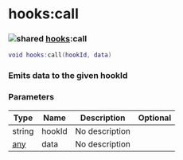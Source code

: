 # hooks:call

### ![shared](../../home/hooks/.gitbook/assets/shared.png) [hooks](../../home/hooks/home/hooks/):call

```lua
void hooks:call(hookId, data)
```

### Emits data to the given hookId

### Parameters

| Type                              | Name   | Description    | Optional |
| --------------------------------- | ------ | -------------- | -------: |
| string                            | hookId | No description |          |
| [any](../../home/hooks/home/any/) | data   | No description |          |
